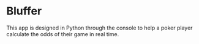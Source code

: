 # Bluffer
This app is designed in Python through the console to help a poker player calculate the odds of their game in real time.

